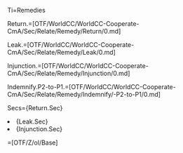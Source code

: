 Ti=Remedies

Return.=[OTF/WorldCC/WorldCC-Cooperate-CmA/Sec/Relate/Remedy/Return/0.md]

Leak.=[OTF/WorldCC/WorldCC-Cooperate-CmA/Sec/Relate/Remedy/Leak/0.md]

Injunction.=[OTF/WorldCC/WorldCC-Cooperate-CmA/Sec/Relate/Remedy/Injunction/0.md]

Indemnify.P2-to-P1.=[OTF/WorldCC/WorldCC-Cooperate-CmA/Sec/Relate/Remedy/Indemnify/-P2-to-P1/0.md]

Secs={Return.Sec}<li>{Leak.Sec}<li>{Injunction.Sec}

=[OTF/Z/ol/Base]
